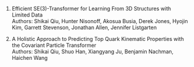 <!-- # manuscripts -->
1. Efficient SE(3)-Transformer for Learning From 3D Structures with Limited Data  
Authors: Shikai Qiu, Hunter Nisonoff, Akosua Busia, Derek Jones, Hyojin Kim, Garrett Stevenson, Jonathan Allen, Jennifer Listgarten

2. A Holistic Approach to Predicting Top Quark Kinematic Properties with the Covariant Particle Transformer  
Authors: Shikai Qiu, Shuo Han, Xiangyang Ju, Benjamin Nachman, Haichen Wang
